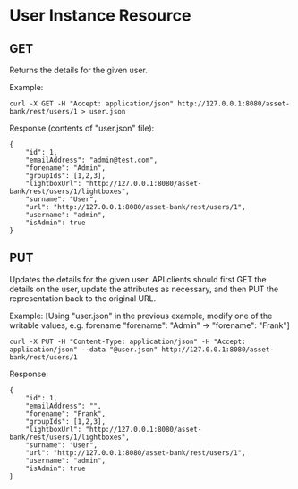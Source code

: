 # User Instance Resource
## GET
Returns the details for the given user.

Example:
```
curl -X GET -H "Accept: application/json" http://127.0.0.1:8080/asset-bank/rest/users/1 > user.json
```

Response (contents of "user.json" file):
```
{
    "id": 1,
    "emailAddress": "admin@test.com",
    "forename": "Admin",
    "groupIds": [1,2,3],
    "lightboxUrl": "http://127.0.0.1:8080/asset-bank/rest/users/1/lightboxes",
    "surname": "User",
    "url": "http://127.0.0.1:8080/asset-bank/rest/users/1",
    "username": "admin",
    "isAdmin": true
}
```

## PUT
Updates the details for the given user.  API clients should first GET the details on the user, update the attributes as necessary, and then PUT the representation back to the original URL.


Example:
[Using "user.json" in the previous example, modify one of the writable values, e.g. forename "forename": "Admin" -> "forename": "Frank"]

```
curl -X PUT -H "Content-Type: application/json" -H "Accept: application/json" --data "@user.json" http://127.0.0.1:8080/asset-bank/rest/users/1
```

Response:
```
{
    "id": 1,
    "emailAddress": "",
    "forename": "Frank",
    "groupIds": [1,2,3],
    "lightboxUrl": "http://127.0.0.1:8080/asset-bank/rest/users/1/lightboxes",
    "surname": "User",
    "url": "http://127.0.0.1:8080/asset-bank/rest/users/1",
    "username": "admin",
    "isAdmin": true
}
```
